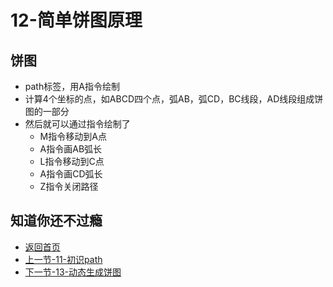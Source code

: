 # 12-简单饼图原理

## 饼图

* path标签，用A指令绘制
* 计算4个坐标的点，如ABCD四个点，弧AB，弧CD，BC线段，AD线段组成饼图的一部分
* 然后就可以通过指令绘制了
  * M指令移动到A点
  * A指令画AB弧长
  * L指令移动到C点
  * A指令画CD弧长
  * Z指令关闭路径

## 知道你还不过瘾

* [返回首页](../README.md)
* [上一节-11-初识path](../11-初识path/11-初识path.md)
* [下一节-13-动态生成饼图](../13-动态生成饼图/13-动态生成饼图.md)